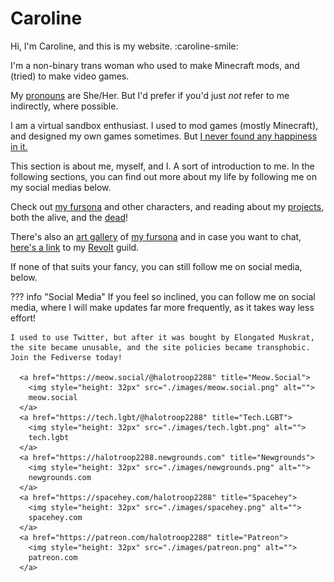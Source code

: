 # Caroline

Hi, I'm Caroline, and this is my website. :caroline-smile:

I'm a non-binary trans woman
who used to make Minecraft mods,
and (tried) to make video games.

My [pronouns] are She/Her.
But I'd prefer if you'd just *not* refer to me indirectly, where possible.

I am a virtual sandbox enthusiast.
I used to mod games (mostly Minecraft), and designed my own games sometimes.
But [I never found any happiness in it.](projects/dead/#Retirement_from_programming)

This section is about me, myself, and I. A sort of introduction to me.
In the following sections, you can find out more about my life by following me on my social medias below.
<!-- reading my [blog], -->
Check out [my fursona] and other characters,
and reading about my [projects](projects),
both the alive, and the [dead](projects/dead)!

There's also an [art gallery](art-gallery)
of [my fursona]<!--, my [blog]-->
and in case you want to chat, [here's a link](https://rvlt.gg/EmND69QW)
to my [Revolt](https://revolt.chat) guild.

If none of that suits your fancy, you can still follow me on social media, below.

??? info "Social Media"
    If you feel so inclined, you can follow me on social media,
    where I will make updates far more frequently, as it takes way less effort!

    I used to use Twitter, but after it was bought by Elongated Muskrat, the site became unusable, and the site policies became transphobic. Join the Fediverse today!

      <a href="https://meow.social/@halotroop2288" title="Meow.Social">
        <img style="height: 32px" src="./images/meow.social.png" alt="">
        meow.social
      </a>
      <a href="https://tech.lgbt/@halotroop2288" title="Tech.LGBT">
        <img style="height: 32px" src="./images/tech.lgbt.png" alt="">
        tech.lgbt
      </a>
      <a href="https://halotroop2288.newgrounds.com" title="Newgrounds">
        <img style="height: 32px" src="./images/newgrounds.png" alt="">
        newgrounds.com
      </a>
      <a href="https://spacehey.com/halotroop2288" title="Spacehey">
        <img style="height: 32px" src="./images/spacehey.png" alt="">
        spacehey.com
      </a>
      <a href="https://patreon.com/halotroop2288" title="Patreon">
        <img style="height: 32px" src="./images/patreon.png" alt="">
        patreon.com
      </a>

<!-- Static Links --->

[blog]:/caroline/blog
[my fursona]:/caroline/characters/caroline
[pronouns]:https://pronouns.page/@halotroop2288

<!-- Scripts --->

<script src='https://storage.ko-fi.com/cdn/scripts/overlay-widget.js'></script>
<script>
  kofiWidgetOverlay.draw('halotroop2288', {
    'type': 'floating-chat',
    'floating-chat.donateButton.text': 'Donate',
    'floating-chat.donateButton.background-color': '#601A6C',
    'floating-chat.donateButton.text-color': '#fff'
  });
</script>
